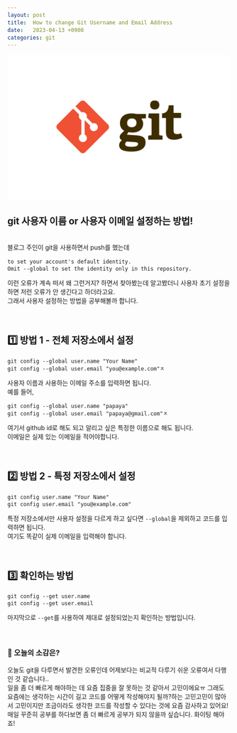 ```yaml
---
layout: post
title:  How to change Git Username and Email Address
date:   2023-04-13 +0900
categories: git
---
```


<!-- 똑같은 카테고리여서 post 4 사진 그대로 가져왔음 !!-->
<center>
  <img src="https://github.com/201960003/study_blog/blob/main/img/post4/git.png?raw=true" alt="main 사진">
</center>

## git 사용자 이름 or 사용자 이메일 설정하는 방법!

<br>
블로그 주인이 git을 사용하면서 push를 했는데

```
to set your account's default identity.
Omit --global to set the identity only in this repository.
```
이런 오류가 계속 떠서 왜 그런거지? 하면서 찾아봤는데 알고봤더니 사용자 초기 설정을 하면 저런 오류가 안 생긴다고 하더라고요.<br>
그래서 사용자 설정하는 방법을 공부해볼까 합니다.
<br>
<br>
<br>

## 1️⃣ 방법 1 - 전체 저장소에서 설정

```
git config --global user.name "Your Name"
git config --global user.email "you@example.com"ㅈ
```
사용자 이름과 사용하는 이메일 주소를 입력하면 됩니다.
<br>
예를 들어,
<br>

```
git config --global user.name "papaya"
git config --global user.email "papaya@gmail.com"ㅈ
```
여기서 github id로 해도 되고 알리고 싶은 특정한 이름으로 해도 됩니다.<br>
이메일은 실제 있는 이메일을 적어야합니다.
<br>
<br>
<br>


## 2️⃣ 방법 2 - 특정 저장소에서 설정

```
git config user.name "Your Name"
git config user.email "you@example.com"
```

특정 저장소에서만 사용자 설정을 다르게 하고 싶다면 <code>--global</code>을 제외하고 코드를 입력하면 됩니다.<br>
여기도 똑같이 실제 이메일을 입력해야 합니다.
<br>
<br>
<br>

## 3️⃣ 확인하는 방법

```
git config --get user.name    
git config --get user.email   
```

마지막으로 <code>--get</code>를 사용하여 제대로 설정되었는지 확인하는 방법입니다.
<br>
<br>
<br>





### 🧐 오늘의 소감은?
오늘도 git을 다루면서 발견한 오류인데 어제보다는 비교적 다루기 쉬운 오류여서 다행인 것 같습니다..<br>
일을 좀 더 빠르게 해야하는 데 요즘 집중을 잘 못하는 것 같아서 고민이에요ㅠ
그래도 요즘에는 생각하는 시간이 길고 코드를 어떻게 작성해야지 될까?하는 고민고민이 많아서 고민이지만 조금이라도 생각한 코드를 작성할 수 있다는 것에 요즘 감사하고 있어요!
매일 꾸준히 공부를 하다보면 좀 더 빠르게 공부가 되지 않을까 싶습니다. 화이팅 해야죠!